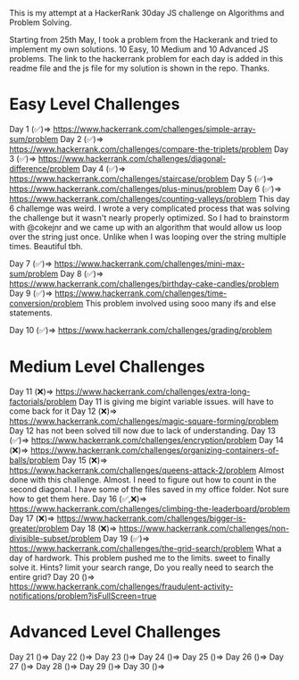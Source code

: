 This is my attempt at a HackerRank 30day JS challenge on Algorithms and Problem Solving.

Starting from 25th May, I took a problem from the Hackerank and tried to implement my own solutions.
10 Easy, 10 Medium and 10 Advanced JS problems. The link to the hackerrank problem for each day is added in this readme file and the js file for my solution is shown in the repo.
Thanks.

# Easy Level Challenges
Day 1 (✅)=> https://www.hackerrank.com/challenges/simple-array-sum/problem 
Day 2 (✅)=> https://www.hackerrank.com/challenges/compare-the-triplets/problem
Day 3 (✅)=> https://www.hackerrank.com/challenges/diagonal-difference/problem
Day 4 (✅)=> https://www.hackerrank.com/challenges/staircase/problem
Day 5 (✅)=> https://www.hackerrank.com/challenges/plus-minus/problem
Day 6 (✅)=> https://www.hackerrank.com/challenges/counting-valleys/problem
This day 6 challemge was weird. I wrote a very complicated process that was solving the challenge but it wasn't nearly properly optimized. So I had to brainstorm with @cokejnr and we came up with an algorithm that would allow us loop over the string just once. Unlike when I was looping over the string multiple times. Beautiful tbh.

Day 7 (✅)=> https://www.hackerrank.com/challenges/mini-max-sum/problem
Day 8 (✅)=> https://www.hackerrank.com/challenges/birthday-cake-candles/problem
Day 9 (✅)=> https://www.hackerrank.com/challenges/time-conversion/problem
This problem involved using sooo many ifs and else statements.

Day 10 (✅)=> https://www.hackerrank.com/challenges/grading/problem

# Medium Level Challenges
Day 11 (❌)=> https://www.hackerrank.com/challenges/extra-long-factorials/problem
Day 11 is giving me bigint variable issues. will have to come back for it
Day 12 (❌)=> https://www.hackerrank.com/challenges/magic-square-forming/problem
Day 12 has not been solved till now due to lack of understanding.
Day 13 (✅)=> https://www.hackerrank.com/challenges/encryption/problem
Day 14 (❌)=> https://www.hackerrank.com/challenges/organizing-containers-of-balls/problem
Day 15 (❌)=> https://www.hackerrank.com/challenges/queens-attack-2/problem
Almost done with this challenge. Almost. I need to figure out how to count in the second diagonal. I have some of the files saved in my office folder. Not sure how to get them here.
Day 16 (✅,❌)=> https://www.hackerrank.com/challenges/climbing-the-leaderboard/problem
Day 17 (❌)=> https://www.hackerrank.com/challenges/bigger-is-greater/problem
Day 18 (❌)=> https://www.hackerrank.com/challenges/non-divisible-subset/problem
Day 19 (✅)=> https://www.hackerrank.com/challenges/the-grid-search/problem
What a day of hardwork. This problem pushed me to the limits. sweet to finally solve it. Hints? limit your search range, Do you really need to search the entire grid?
Day 20 ()=> https://www.hackerrank.com/challenges/fraudulent-activity-notifications/problem?isFullScreen=true

# Advanced Level Challenges
Day 21 ()=>
Day 22 ()=>
Day 23 ()=>
Day 24 ()=>
Day 25 ()=>
Day 26 ()=>
Day 27 ()=>
Day 28 ()=>
Day 29 ()=>
Day 30 ()=>